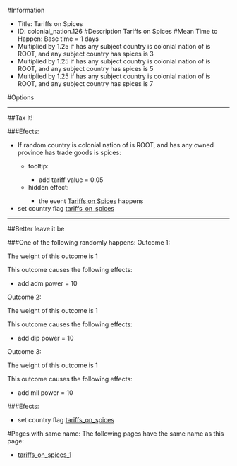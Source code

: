 #Information
 - Title: Tariffs on Spices
 - ID: colonial_nation.126
#Description
Tariffs on Spices
#Mean Time to Happen:
Base time = 1 days
 - Multiplied by 1.25 if has any subject country is colonial nation of is ROOT, and any subject country has spices is 3
 - Multiplied by 1.25 if has any subject country is colonial nation of is ROOT, and any subject country has spices is 5
 - Multiplied by 1.25 if has any subject country is colonial nation of is ROOT, and any subject country has spices is 7

#Options

___
##Tax it!

###Efects:<ul><li>If random country is colonial nation of is ROOT, and  has any owned province has trade goods is spices:</li><ul><li>tooltip:</li><ul><li>add tariff value = 0.05</li></ul><li>hidden effect:</li><ul><li>the event [Tariffs on Spices](../events/tariffs_on_spices.md) happens</li></ul></ul><li>set country flag [tariffs_on_spices](../flags/tariffs_on_spices.md)</li></ul>

___
##Better leave it be

###One of the following randomly happens:
Outcome 1:

The weight of this outcome is 1

This outcome causes the following effects:<ul><li>add adm power = 10</li></ul>
Outcome 2:

The weight of this outcome is 1

This outcome causes the following effects:<ul><li>add dip power = 10</li></ul>
Outcome 3:

The weight of this outcome is 1

This outcome causes the following effects:<ul><li>add mil power = 10</li></ul>

###Efects:<ul><li>set country flag [tariffs_on_spices](../flags/tariffs_on_spices.md)</li></ul>


#Pages with same name:
The following pages have the same name as this page:
 - [tariffs_on_spices_1](tariffs_on_spices_1.md)

